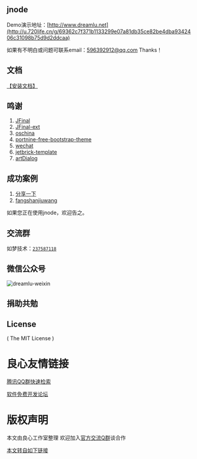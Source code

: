 ## jnode
Demo演示地址：[http://www.dreamlu.net](http://u.720life.cn/g/69362c7f371b1133299e07a81db35ce82be4dba9342406c31098b75d9d2ddcaa)

如果有不明白或问题可联系email：596392912@qq.com Thanks！

## 文档
[【安装文档】](http://u.720life.cn/g/5c954f4cd4204fb6c09a7e58aa70844da8efba43892f8cf2ee2c4f84dba9c24e6a51bc896593cacf47ebbe4964864abe140ecf5bb22ca631166d408b7e26fa95)

## 鸣谢
1. [JFinal](http://u.720life.cn/g/645cc88ca89f110495efb2e933a9316ee25b04a7215b3ba4421949c540db9bde)
2. [JFinal-ext](http://u.720life.cn/g/645cc88ca89f110495efb2e933a9316e8a0cafe49978594b639627196db118ba93c45fe3e8c49e20d16330dc787c8623)
3. [oschina](http://u.720life.cn/g/645cc88ca89f110495efb2e933a9316e57f6cb6c5d22336490f27f3f346088b0)
4. [portnine-free-bootstrap-theme](http://u.720life.cn/g/54145d0471d91890860f7f8463c03046bbf67bb66f472f5999ff197f0ee9685997c618362eaf66e8120ac66b2e16d867dc43823e9a7367a582dcb67bc4b23dfa)
5. [wechat](http://u.720life.cn/g/5c954f4cd4204fb6c09a7e58aa70844dd7a0af85c3cd2447dda794bb2abad01c3114c6bfdcbec5a4434fc997eb24ad55)
6. [jetbrick-template](http://u.720life.cn/g/88312a744b0d2b3d8f5285810c287fa451248be46aae728423db89db57d7ea20e56ebf7170e2d5bc723275c5b5931bc5)
7. [artDialog](http://u.720life.cn/g/28d6b40b0e79f87803509f63cf8543956db8aaa246a31013d758519b13a6e5ef3dc4a7509ab9bf628491f9dec8ee2b62)

## 成功案例
1. [分享一下](http://u.720life.cn/g/3ba6ac7cb1aec602070bed7071f2efb159e3d8083e6863479da75c182fb925bc)
2. [fangshanjiuwang](http://u.720life.cn/g/c2900f9d8d38195ecbd7008755f7382bdb65856027afa76db81bce70586a2363)

如果您正在使用jnode，欢迎告之。

## 交流群
如梦技术：[`237587118`](http://u.720life.cn/g/88d3be70c797d2a69a24ab56221f9e0339fd68ed2b2e8afb401b350bf89ee621350895f23a887010bf0fceab6151068c95510f7848d51fb24af9d86d62fc5912dbb2c589d3eb07c6e4c64e6a59309bff3dfb7cf066ec6a2b50f3cbf60d7224e7ef49026677f619501372c29136359ef8)

## 微信公众号
![dreamlu-weixin](http://www.dreamlu.net/images/weixin.jpg)

## 捐助共勉
 
 
 

 
 

## License

( The MIT License )


 # 良心友情链接

[腾讯QQ群快速检索](http://u.720life.cn/s/8cf73f7c)

[软件免费开发论坛](http://u.720life.cn/s/bbb01dc0)

# 版权声明 

本文由良心工作室整理 欢迎加入[官方交流Q群](https://u.720life.cn/s/f2316816)谈合作

[本文转自如下链接](http://u.720life.cn/g/2e71d0f0a5c601172267ba20d3a43c6ea474b91487c23e126229f513feb377ca66f2b430bbad5946641817d41b4569a422c5c01ab6d4f7ba38f3b516a1605981)
